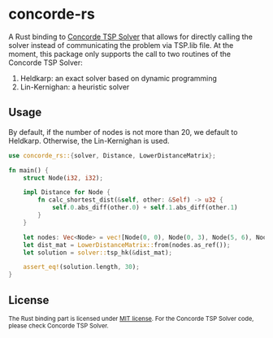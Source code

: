 # concorde-rs
A Rust binding to [Concorde TSP Solver](https://www.math.uwaterloo.ca/tsp/concorde.html) that allows for directly calling the solver instead of communicating the problem via TSP.lib file.
At the moment, this package only supports the call to two routines of the Concorde TSP Solver:
1. Heldkarp: an exact solver based on dynamic programming
2. Lin-Kernighan: a heuristic solver

## Usage
By default, if the number of nodes is not more than 20, we default to Heldkarp. Otherwise, the Lin-Kernighan is used.

```rust
use concorde_rs::{solver, Distance, LowerDistanceMatrix};

fn main() {
    struct Node(i32, i32);

    impl Distance for Node {
        fn calc_shortest_dist(&self, other: &Self) -> u32 {
            self.0.abs_diff(other.0) + self.1.abs_diff(other.1)
        }
    }

    let nodes: Vec<Node> = vec![Node(0, 0), Node(0, 3), Node(5, 6), Node(9, 1)];
    let dist_mat = LowerDistanceMatrix::from(nodes.as_ref());
    let solution = solver::tsp_hk(&dist_mat);

    assert_eq!(solution.length, 30);
}
```

## License

<sup>
The Rust binding part is licensed under <a href="LICENSE-MIT">MIT license</a>. For the Concorde TSP Solver code, please check Concorde TSP Solver.
</sup>
